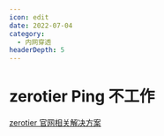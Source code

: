 ```yaml
---
icon: edit
date: 2022-07-04
category:
  - 内网穿透
headerDepth: 5
---
```



# zerotier Ping 不工作
[zerotier 官网相关解决方案](https://docs.zerotier.com/zerotier/troubleshooting/)